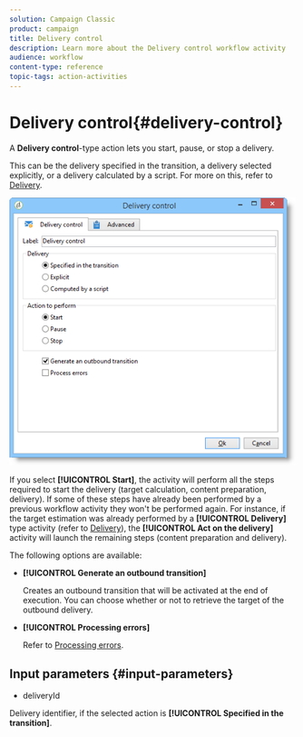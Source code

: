 ```yaml
---
solution: Campaign Classic
product: campaign
title: Delivery control
description: Learn more about the Delivery control workflow activity
audience: workflow
content-type: reference
topic-tags: action-activities
---
```


# Delivery control{#delivery-control}

A **Delivery control**-type action lets you start, pause, or stop a delivery.

This can be the delivery specified in the transition, a delivery selected explicitly, or a delivery calculated by a script. For more on this, refer to [Delivery](../../workflow/using/delivery.md).

![](assets/edit_diffusion_act.png)

If you select **[!UICONTROL Start]**, the activity will perform all the steps required to start the delivery (target calculation, content preparation, delivery). If some of these steps have already been performed by a previous workflow activity they won't be performed again. For instance, if the target estimation was already performed by a **[!UICONTROL Delivery]** type activity (refer to [Delivery](../../workflow/using/delivery.md)), the **[!UICONTROL Act on the delivery]** activity will launch the remaining steps (content preparation and delivery).

The following options are available:

* **[!UICONTROL Generate an outbound transition]**

  Creates an outbound transition that will be activated at the end of execution. You can choose whether or not to retrieve the target of the outbound delivery.

* **[!UICONTROL Processing errors]**

  Refer to [Processing errors](../../workflow/using/monitoring-workflow-execution.md#processing-errors).

## Input parameters {#input-parameters}

* deliveryId

Delivery identifier, if the selected action is **[!UICONTROL Specified in the transition]**.

